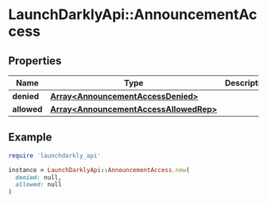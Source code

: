 # LaunchDarklyApi::AnnouncementAccess

## Properties

| Name | Type | Description | Notes |
| ---- | ---- | ----------- | ----- |
| **denied** | [**Array&lt;AnnouncementAccessDenied&gt;**](AnnouncementAccessDenied.md) |  |  |
| **allowed** | [**Array&lt;AnnouncementAccessAllowedRep&gt;**](AnnouncementAccessAllowedRep.md) |  |  |

## Example

```ruby
require 'launchdarkly_api'

instance = LaunchDarklyApi::AnnouncementAccess.new(
  denied: null,
  allowed: null
)
```

